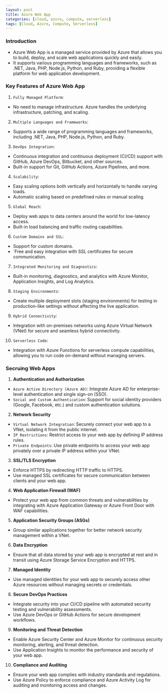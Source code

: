 ```yaml
---
layout: post
title: Azure Web App
categories: [cloud, azure, compute, serverless]
tags: [Cloud, Azure, Compute, Serverless]
---
```


###  Introduction
- Azure Web App is a managed service provided by Azure that allows you to build, deploy, and scale web applications quickly and easily.
- It supports various programming languages and frameworks, such as .NET, Java, PHP, Node.js, Python, and Ruby, providing a flexible platform for web application development.

### Key Features of Azure Web App
1. `Fully Managed Platform`:
- No need to manage infrastructure. Azure handles the underlying infrastructure, patching, and scaling.

2. `Multiple Languages and Frameworks`:
- Supports a wide range of programming languages and frameworks, including .NET, Java, PHP, Node.js, Python, and Ruby.

3. `DevOps Integration`:
- Continuous integration and continuous deployment (CI/CD) support with GitHub, Azure DevOps, Bitbucket, and other sources.
- Built-in support for Git, GitHub Actions, Azure Pipelines, and more.

4. `Scalability`:
- Easy scaling options both vertically and horizontally to handle varying loads.
- Automatic scaling based on predefined rules or manual scaling.

5. `Global Reach`:
- Deploy web apps to data centers around the world for low-latency access.
- Built-in load balancing and traffic routing capabilities.

6. `Custom Domains and SSL`:
- Support for custom domains.
- `Free and easy integration with SSL certificates for secure communication.

7. `Integrated Monitoring and Diagnostics`:
- Built-in monitoring, diagnostics, and analytics with Azure Monitor, Application Insights, and Log Analytics.

8. `Staging Environments`:
- Create multiple deployment slots (staging environments) for testing in production-like settings without affecting the live application.

9. `Hybrid Connectivity`:
- Integration with on-premises networks using Azure Virtual Network (VNet) for secure and seamless hybrid connectivity.

10. `Serverless Code`:
- Integration with Azure Functions for serverless compute capabilities, allowing you to run code on-demand without managing servers.

### Secruing Web Apps
1. **Authentication and Authorization**
- `Azure Active Directory (Azure AD)`: Integrate Azure AD for enterprise-level authentication and single sign-on (SSO).
- `Social and Custom Authentication`: Support for social identity providers (Google, Facebook, etc.) and custom authentication solutions.

2. **Network Security**
- `Virtual Network Integration`: Securely connect your web app to a VNet, isolating it from the public internet.
- `IP Restrictions`: Restrict access to your web app by defining IP address rules.
- `Private Endpoints`: Use private endpoints to access your web app privately over a private IP address within your VNet.

3. **SSL/TLS Encryption**
- Enforce HTTPS by redirecting HTTP traffic to HTTPS.
- Use managed SSL certificates for secure communication between clients and your web app.

4. **Web Application Firewall (WAF)**
- Protect your web app from common threats and vulnerabilities by integrating with Azure Application Gateway or Azure Front Door with WAF capabilities.

5. **Application Security Groups (ASGs)**
- Group similar applications together for better network security management within a VNet.

6. **Data Encryption**
- Ensure that all data stored by your web app is encrypted at rest and in transit using Azure Storage Service Encryption and HTTPS.

7. **Managed Identity**
- Use managed identities for your web app to securely access other Azure resources without managing secrets or credentials.

8. **Secure DevOps Practices**
- Integrate security into your CI/CD pipeline with automated security testing and vulnerability assessments.
- Use Azure DevOps or GitHub Actions for secure development workflows.

9. **Monitoring and Threat Detection**
- Enable Azure Security Center and Azure Monitor for continuous security monitoring, alerting, and threat detection.
- Use Application Insights to monitor the performance and security of your web app.

10. **Compliance and Auditing**
- Ensure your web app complies with industry standards and regulations.
- Use Azure Policy to enforce compliance and Azure Activity Log for auditing and monitoring access and changes.